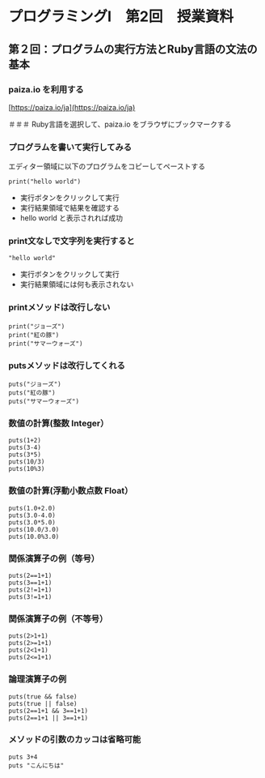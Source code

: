 # プログラミングI　第2回　授業資料

## 第２回：プログラムの実行方法とRuby言語の文法の基本

### paiza.io を利用する

[https://paiza.io/ja](https://paiza.io/ja)

＃＃＃ Ruby言語を選択して、paiza.io をブラウザにブックマークする


### プログラムを書いて実行してみる

エディター領域に以下のプログラムをコピーしてペーストする

```
print("hello world")
```

* 実行ボタンをクリックして実行
* 実行結果領域で結果を確認する
* hello world と表示されれば成功

### print文なしで文字列を実行すると

```
"hello world"
```

* 実行ボタンをクリックして実行
* 実行結果領域には何も表示されない

### printメソッドは改行しない

```
print("ジョーズ")
print("紅の豚")
print("サマーウォーズ")
```

### putsメソッドは改行してくれる

```
puts("ジョーズ")
puts("紅の豚")
puts("サマーウォーズ")
```

### 数値の計算(整数 Integer）

```
puts(1+2)
puts(3-4)
puts(3*5)
puts(10/3)
puts(10%3)
```

### 数値の計算(浮動小数点数 Float）

```
puts(1.0+2.0)
puts(3.0-4.0)
puts(3.0*5.0)
puts(10.0/3.0)
puts(10.0%3.0)
```

### 関係演算子の例（等号）

```
puts(2==1+1)
puts(3==1+1)
puts(2!=1+1)
puts(3!=1+1)
```

### 関係演算子の例（不等号）

```
puts(2>1+1)
puts(2>=1+1)
puts(2<1+1)
puts(2<=1+1)
```

### 論理演算子の例

```
puts(true && false)
puts(true || false)
puts(2==1+1 && 3==1+1)
puts(2==1+1 || 3==1+1)
```

### メソッドの引数のカッコは省略可能

```
puts 3+4
puts "こんにちは"
```
